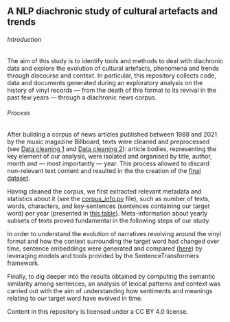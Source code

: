 ## A NLP diachronic study of cultural artefacts and trends

###### Introduction

The aim of this study is to identify tools and methods to deal with diachronic data and explore the evolution of cultural artefacts, phenomena and trends through discourse and context. 
In particular, this repository collects code, data and documents generated during an exploratory analysis on the history of vinyl records — from the death of this format to its revival in the past few years — through a diachronic news corpus.

###### Process 

After building a corpus of news articles published between 1988 and 2021 by the music magazine Billboard, texts were cleaned and preprocessed (see [Data cleaning 1](https://github.com/beatrice-f/Thesis-repo/blob/main/datacleaning1.py) and [Data cleaning 2](https://github.com/beatrice-f/Thesis-repo/blob/main/datacleaning2.py)): article bodies, representing the key element of our analysis, were isolated and organised by title, author, month and — most importantly — year. This process allowed to discard non-relevant text content and resulted in the the creation of the [final dataset](https://github.com/beatrice-f/Thesis-repo/blob/main/dataset.csv).

Having cleaned the corpus, we first extracted relevant metadata and statistics about it (see the [corpus_info.py](https://github.com/beatrice-f/Thesis-repo/blob/main/corpus_info.py) file), such as number of texts, words, characters, and key-sentences (sentences containing our target word) per year (presented in [this table](https://github.com/beatrice-f/Thesis-repo/blob/main/corpus_statistics.png)). Meta-information about yearly subsets of texts proved fundamental in the following steps of our study. 

In order to understand the evolution of narratives revolving around the vinyl format and how the context surrounding the target word had changed over time, sentence embeddings were generated and compared ([here](https://github.com/beatrice-f/Thesis-repo/blob/main/cos_similarity.py)) by leveraging models and tools provided by the SentenceTransformers framework. 

Finally, to dig deeper into the results obtained by computing the semantic similarity among sentences, an analysis of lexical patterns and context was carried out with the aim of understanding how sentiments and meanings relating to our target word have evolved in time. 


Content in this repository is licensed under a CC BY 4.0 license.
